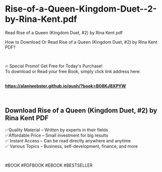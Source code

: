 # Rise-of-a-Queen-Kingdom-Duet--2-by-Rina-Kent.pdf
Read Rise of a Queen (Kingdom Duet, #2) by Rina Kent pdf
<p>How to Download Or Read Rise of a Queen (Kingdom Duet, #2) by Rina Kent PDF?</p>
<p>&nbsp;</p>
<p>&#128293;  Special Promo! Get Free for Today's Purchase!<br />To download or Read your free Book, simply click link address here:&nbsp;<br />&nbsp;</p>
<p><a href="https://alaniwebster.github.io/push/?book=B08KJ8XPYW"><strong>https://alaniwebster.github.io/push/?book=B08KJ8XPYW</strong></a></p>
<p>&nbsp;</p>
<h2>Download Rise of a Queen (Kingdom Duet, #2) by Rina Kent PDF</h2>
<p>&#x2705;Quality Material &ndash; Written by experts in their fields<br />&#x2705;Affordable Price &ndash; Small investment for big results<br />&#x2705; Instant Access &ndash; Can be read directly anywhere and anytime<br />&#x2705; Various Topics &ndash; Business, self-development, finance, and more</p>
<p>&nbsp;</p>
<p>#BOOK #PDFBOOK #EBOOK #BESTSELLER</p>

